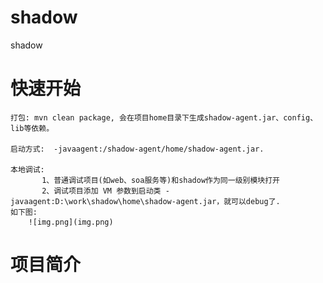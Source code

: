 # shadow

shadow

# 快速开始
    
    打包: mvn clean package, 会在项目home目录下生成shadow-agent.jar、config、lib等依赖。

    启动方式:  -javaagent:/shadow-agent/home/shadow-agent.jar.
    
    本地调试:
           1、普通调试项目(如web、soa服务等)和shadow作为同一级别模块打开
           2、调试项目添加 VM 参数到启动类 -javaagent:D:\work\shadow\home\shadow-agent.jar，就可以debug了.
    如下图:
        ![img.png](img.png)
# 项目简介

    







